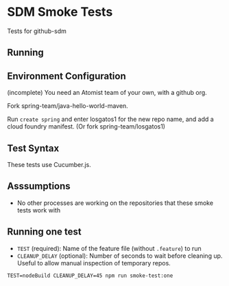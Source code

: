 # SDM Smoke Tests

Tests for github-sdm

## Running

## Environment Configuration
(incomplete)
You need an Atomist team of your own, with a github org.

Fork spring-team/java-hello-world-maven.

Run `create spring` and enter losgatos1 for the new repo name, and add a cloud foundry manifest. (Or fork spring-team/losgatos1)


## Test Syntax
These tests use Cucumber.js. 

## Asssumptions
- No other processes are working on the repositories that these smoke tests work with

## Running one test

- `TEST` (required): Name of the feature file (without `.feature`) to run
- `CLEANUP_DELAY` (optional): Number of seconds to wait before cleaning up. Useful to allow manual
inspection of temporary repos.

```
TEST=nodeBuild CLEANUP_DELAY=45 npm run smoke-test:one
```
